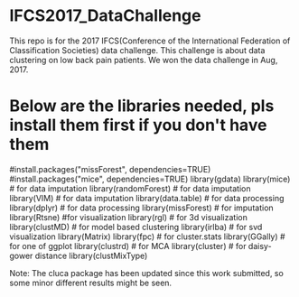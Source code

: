 # IFCS2017_DataChallenge

This repo is for the 2017 IFCS(Conference of the International Federation of Classification Societies) data challenge.
This challenge is about data clustering on low back pain patients. 
We won the data challenge in Aug, 2017.

# Below are the libraries needed, pls install them first if you don't have them
#install.packages("missForest", dependencies=TRUE)
#install.packages("mice", dependencies=TRUE)
library(gdata)
library(mice) # for data imputation
library(randomForest) # for data imputation
library(VIM) # for data imputation
library(data.table) # for data processing
library(dplyr) # for data processing
library(missForest) # for imputation
library(Rtsne) #for visualization 
library(rgl) # for 3d visualization
library(clustMD) # for model based clustering
library(irlba) # for svd visualization
library(Matrix)
library(fpc) # for cluster.stats
library(GGally) # for one of ggplot
library(clustrd) # for MCA
library(cluster) # for daisy-gower distance
library(clustMixType) 

Note: The cluca package has been updated since this work submitted, so some minor different results might be seen.
